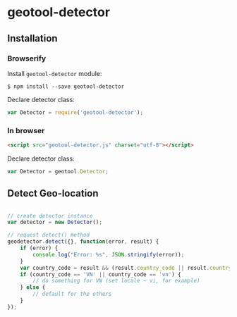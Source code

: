 # geotool-detector

## Installation

### Browserify

Install `geotool-detector` module:

```shell
$ npm install --save geotool-detector
```

Declare detector class:

```javascript
var Detector = require('geotool-detector');
```

### In browser

```html
<script src="geotool-detector.js" charset="utf-8"></script>
```

Declare detector class:

```javascript
var Detector = geotool.Detector;
```

## Detect Geo-location

```javascript

// create detector instance
var detector = new Detector();

// request detect() method
geodetector.detect({}, function(error, result) {
	if (error) {
		console.log("Error: %s", JSON.stringify(error));
	}
	var country_code = result && (result.country_code || result.country);
	if (country_code == 'VN' || country_code == 'vn') {
		// do something for VN (set locale ~ vi, for example)
	} else {
		// default for the others
	}
});
```
